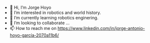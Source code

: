 - 👋 Hi, I’m Jorge Hoyo
- 👀 I’m interested in robotics and world history.
- 🌱 I’m currently learning robotics enginering.
- 💞️ I’m looking to collaborate ...
- 📫 How to reach me on https://www.linkedin.com/in/jorge-antonio-hoyo-garcía-2070a11b6/

<!---
a01658142/a01658142 is a ✨ special ✨ repository because its `README.md` (this file) appears on your GitHub profile.
You can click the Preview link to take a look at your changes.
--->
